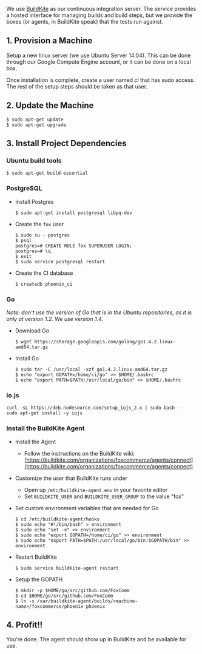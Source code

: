 We use [BuildKite](https://buildkite.com/) as our continuous integration server. The service provides a hosted interface for managing builds and build steps, but we provide the boxes (or agents, in BuildKite speak) that the tests run against.  

## 1. Provision a Machine  

Setup a new linux server (we use Ubuntu Server 14.04). This can be done through our Google Compute Engine account, or it can be done on a local box.  

Once installation is complete, create a user named _ci_ that has sudo access. The rest of the setup steps should be taken as that user.  

## 2. Update the Machine  

```
$ sudo apt-get update
$ sudo apt-get upgrade
```

## 3. Install Project Dependencies  

### Ubuntu build tools  

```
$ sudo apt-get build-essential
```

### PostgreSQL  

* Install Postgres  

    ```
    $ sudo apt-get install postgresql libpq-dev
    ```

* Create the `fox` user  

    ```
    $ sudo su - postgres  
    $ psql  
    postgres=# CREATE ROLE fox SUPERUSER LOGIN;  
    postgres=# \q  
    $ exit  
    $ sudo service postgresql restart  
    ```

* Create the CI database  

    ```
    $ createdb phoenix_ci
    ```

### Go  

_Note: don't use the version of Go that is in the Ubuntu repositories, as it is only at version 1.2. We use version 1.4._  

* Download Go  

    ```
    $ wget https://storage.googleapis.com/golang/go1.4.2.linux-amd64.tar.gz
    ```

* Install Go  

    ```
    $ sudo tar -C /usr/local -xzf go1.4.2.linux-amd64.tar.gz
    $ echo "export GOPATH=/home/ci/go" >> $HOME/.bashrc
    $ echo "export PATH=$PATH:/usr/local/go/bin" >> $HOME/.bashrc
    ```
    
### io.js

```
curl -sL https://deb.nodesource.com/setup_iojs_2.x | sudo bash -
sudo apt-get install -y iojs
```

### Install the BuildKite Agent  

* Install the Agent  
  * Follow the instructions on the BuildKite wiki: [https://buildkite.com/organizations/foxcommerce/agents/connect](https://buildkite.com/organizations/foxcommerce/agents/connect)  

* Customize the user that BuildKite runs under 
  * Open up `/etc/buildkite-agent.env` in your favorite editor  
  * Set `BUILDKITE_USER` and `BUILDKITE_USER_GROUP` to the value "fox"  

* Set custom environment variables that are needed for Go  

   ```
   $ cd /etc/buildkite-agent/hooks  
   $ sudo echo "#!/bin/bash" > environment
   $ sudo echo "set -e" >> environment
   $ sudo echo "export GOPATH=/home/ci/go" >> environment
   $ sudo echo "export PATH=$PATH:/usr/local/go/bin:$GOPATH/bin" >> environment
   ```  

* Restart BuildKite  

    ```
    $ sudo service buildkite-agent restart  
    ```  

* Setup the GOPATH  

   ```
   $ mkdir -p $HOME/go/src/github.com/FoxComm  
   $ cd $HOME/go/src/github.com/FoxComm
   $ ln -s /var/buildkite-agent/builds/<machine-name>/foxcommerce/phoenix phoenix  
   ```  

## 4. Profit!!  

You're done. The agent should show up in BuildKite and be available for use.
